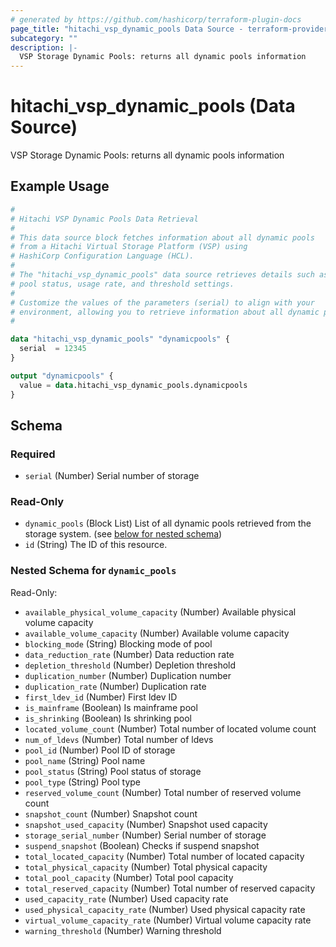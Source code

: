 ```yaml
---
# generated by https://github.com/hashicorp/terraform-plugin-docs
page_title: "hitachi_vsp_dynamic_pools Data Source - terraform-provider-hitachi"
subcategory: ""
description: |-
  VSP Storage Dynamic Pools: returns all dynamic pools information
---
```


# hitachi_vsp_dynamic_pools (Data Source)

VSP Storage Dynamic Pools: returns all dynamic pools information

## Example Usage

```terraform
#
# Hitachi VSP Dynamic Pools Data Retrieval
#
# This data source block fetches information about all dynamic pools
# from a Hitachi Virtual Storage Platform (VSP) using
# HashiCorp Configuration Language (HCL).
#
# The "hitachi_vsp_dynamic_pools" data source retrieves details such as
# pool status, usage rate, and threshold settings.
#
# Customize the values of the parameters (serial) to align with your
# environment, allowing you to retrieve information about all dynamic pools.
#

data "hitachi_vsp_dynamic_pools" "dynamicpools" {
  serial  = 12345
}

output "dynamicpools" {
  value = data.hitachi_vsp_dynamic_pools.dynamicpools
}
```

<!-- schema generated by tfplugindocs -->
## Schema

### Required

- `serial` (Number) Serial number of storage

### Read-Only

- `dynamic_pools` (Block List) List of all dynamic pools retrieved from the storage system. (see [below for nested schema](#nestedblock--dynamic_pools))
- `id` (String) The ID of this resource.

<a id="nestedblock--dynamic_pools"></a>
### Nested Schema for `dynamic_pools`

Read-Only:

- `available_physical_volume_capacity` (Number) Available physical volume capacity
- `available_volume_capacity` (Number) Available volume capacity
- `blocking_mode` (String) Blocking mode of pool
- `data_reduction_rate` (Number) Data reduction rate
- `depletion_threshold` (Number) Depletion threshold
- `duplication_number` (Number) Duplication number
- `duplication_rate` (Number) Duplication rate
- `first_ldev_id` (Number) First ldev ID
- `is_mainframe` (Boolean) Is mainframe pool
- `is_shrinking` (Boolean) Is shrinking pool
- `located_volume_count` (Number) Total number of located volume count
- `num_of_ldevs` (Number) Total number of ldevs
- `pool_id` (Number) Pool ID of storage
- `pool_name` (String) Pool name
- `pool_status` (String) Pool status of storage
- `pool_type` (String) Pool type
- `reserved_volume_count` (Number) Total number of reserved volume count
- `snapshot_count` (Number) Snapshot count
- `snapshot_used_capacity` (Number) Snapshot used capacity
- `storage_serial_number` (Number) Serial number of storage
- `suspend_snapshot` (Boolean) Checks if suspend snapshot
- `total_located_capacity` (Number) Total number of located capacity
- `total_physical_capacity` (Number) Total physical capacity
- `total_pool_capacity` (Number) Total pool capacity
- `total_reserved_capacity` (Number) Total number of reserved capacity
- `used_capacity_rate` (Number) Used capacity rate
- `used_physical_capacity_rate` (Number) Used physical capacity rate
- `virtual_volume_capacity_rate` (Number) Virtual volume capacity rate
- `warning_threshold` (Number) Warning threshold
